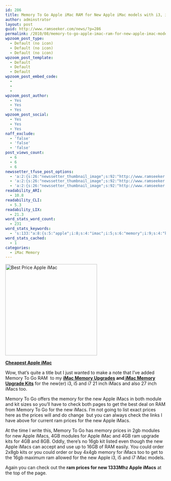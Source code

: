 ```yaml
---
id: 286
title: Memory To Go Apple iMac RAM for New Apple iMac models with i3, i5 and i7 processors
author: adminstrator
layout: post
guid: http://www.ramseeker.com/news/?p=286
permalink: /2010/08/memory-to-go-apple-imac-ram-for-new-apple-imac-models-with-i3-i5-and-i7-processors/
wpzoom_post_type:
  - Default (no icon)
  - Default (no icon)
  - Default (no icon)
wpzoom_post_template:
  - Default
  - Default
  - Default
wpzoom_post_embed_code:
  - 
  - 
  - 
wpzoom_post_author:
  - Yes
  - Yes
  - Yes
wpzoom_post_social:
  - Yes
  - Yes
  - Yes
naff_exclude:
  - 'false'
  - 'false'
  - 'false'
post_views_count:
  - 6
  - 6
  - 6
newssetter_tfuse_post_options:
  - 'a:2:{s:26:"newssetter_thumbnail_image";s:92:"http://www.ramseeker.com/wp-content/uploads/2010/08/Screen-shot-2010-09-28-at-5.41.52-PM.png";s:24:"newssetter_disable_image";s:4:"true";}'
  - 'a:2:{s:26:"newssetter_thumbnail_image";s:92:"http://www.ramseeker.com/wp-content/uploads/2010/08/Screen-shot-2010-09-28-at-5.41.52-PM.png";s:24:"newssetter_disable_image";s:4:"true";}'
  - 'a:2:{s:26:"newssetter_thumbnail_image";s:92:"http://www.ramseeker.com/wp-content/uploads/2010/08/Screen-shot-2010-09-28-at-5.41.52-PM.png";s:24:"newssetter_disable_image";s:4:"true";}'
readability_ARI:
  - 10.8
readability_CLI:
  - 5.3
readability_LIX:
  - 21.3
word_stats_word_count:
  - 231
word_stats_keywords:
  - 's:133:"a:8:{s:5:"apple";i:8;s:4:"imac";i:5;s:6:"memory";i:9;s:4:"kits";i:3;s:5:"imacs";i:9;s:5:"check";i:3;s:6:"prices";i:5;s:4:"16gb";i:3;}";'
word_stats_cached:
  - 1
categories:
  - iMac Memory
---
```

[<img class="alignnone size-full wp-image-1107" title="Cheapest Apple iMac" src="http://www.ramseeker.com/wp-content/uploads/2011/03/Screen-shot-2011-03-22-at-4.10.30-PM1.png" alt="Best Price Apple iMac" width="288" height="286" />][1]

**[Cheapest Apple iMac][1]**

Wow, that&#8217;s quite a title but I just wanted to make a note that I&#8217;ve added Memory To Go RAM  to my **[iMac Memory Upgrades][2] and[ iMac Memory Upgrade Kits][3]** for the new(er) i3, i5 and i7 21 inch iMacs and also 27 inch iMacs too.

Memory To Go offers the memory for the new Apple iMacs in both module and kit sizes so you&#8217;ll have to check both pages to get the best deal on RAM from Memory To Go for the new iMacs. I&#8217;m not going to list exact prices here as the prices will and do change  but you can always check the links I have above for current ram prices for the new Apple iMacs.

At the time I write this, Memory To Go has memory prices in 2gb modules for new Apple iMacs, 4GB modules for Apple iMac and 4GB ram upgrade kits for 4GB and 8GB. Oddly, there&#8217;s no 16gb kit listed even though the new Apple iMacs can accept and use up to 16GB of RAM easily. You could order 2x8gb kits or you could order or buy 4x4gb memory for iMacs too to get to the 16gb maximum ram allowed for the new Apple i3, i5 and i7 iMac models.

Again you can check out the **ram prices for new 1333Mhz Apple iMacs** at the top of the page.

 [1]: http://www.amazon.com/gp/product/B002QQ8IO6/ref=as_li_ss_tl?ie=UTF8&tag=ramseeker-20&linkCode=as2&camp=1789&creative=390957&creativeASIN=B002QQ8IO6
 [2]: http://www.ramseeker.com/memory/iMac_(DDR3_1333)/ "imac ram upgrades"
 [3]: http://www.ramseeker.com/memory/iMac_KITS_(DDR3_1333)/ "imac memory upgrade kits"